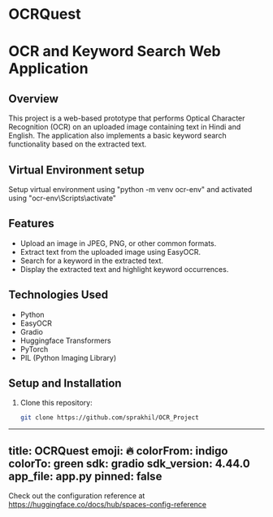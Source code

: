 # OCRQuest

# OCR and Keyword Search Web Application

## Overview
This project is a web-based prototype that performs Optical Character Recognition (OCR) on an uploaded image containing text in Hindi and English. The application also implements a basic keyword search functionality based on the extracted text.

## Virtual Environment setup
Setup virtual environment using "python -m venv ocr-env"
and activated using "ocr-env\Scripts\activate"

## Features
- Upload an image in JPEG, PNG, or other common formats.
- Extract text from the uploaded image using EasyOCR.
- Search for a keyword in the extracted text.
- Display the extracted text and highlight keyword occurrences.

## Technologies Used
- Python
- EasyOCR
- Gradio
- Huggingface Transformers
- PyTorch
- PIL (Python Imaging Library)

## Setup and Installation

1. Clone this repository:
   ```bash
   git clone https://github.com/sprakhil/OCR_Project


---
title: OCRQuest
emoji: 🔥
colorFrom: indigo
colorTo: green
sdk: gradio
sdk_version: 4.44.0
app_file: app.py
pinned: false
---
Check out the configuration reference at https://huggingface.co/docs/hub/spaces-config-reference